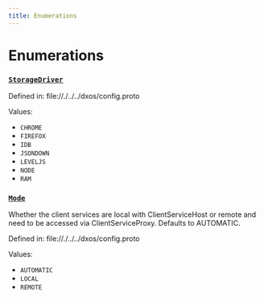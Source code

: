 ```yaml
---
title: Enumerations
---
```

# Enumerations
### [`StorageDriver`]()

Defined in:
   file://./../../dxos/config.proto

Values:
- `CHROME`
- `FIREFOX`
- `IDB`
- `JSONDOWN`
- `LEVELJS`
- `NODE`
- `RAM`
### [`Mode`]()

Whether the client services are local with ClientServiceHost or remote and need to be accessed via ClientServiceProxy. Defaults to AUTOMATIC.

Defined in:
   file://./../../dxos/config.proto

Values:
- `AUTOMATIC`
- `LOCAL`
- `REMOTE`